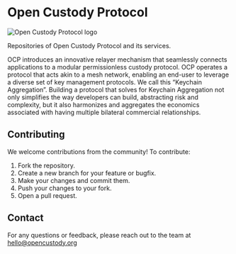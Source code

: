 # Open Custody Protocol

![Open Custody Protocol logo](https://i.ibb.co/GkXqMXC/OCP-Logo-White.png)

Repositories of Open Custody Protocol and its services. 

OCP introduces an innovative relayer mechanism that seamlessly connects applications to a modular permissionless custody protocol. OCP operates a protocol that acts akin to a mesh network, enabling an end-user to leverage a diverse set of key management protocols. We call this “Keychain Aggregation”. Building a protocol that solves for Keychain Aggregation not only simplifies the way developers can build, abstracting risk and complexity, but it also harmonizes and aggregates the economics associated with having multiple bilateral commercial relationships.

## Contributing
We welcome contributions from the community! To contribute:

1. Fork the repository.
2. Create a new branch for your feature or bugfix.
3. Make your changes and commit them.
4. Push your changes to your fork.
5. Open a pull request.


## Contact
For any questions or feedback, please reach out to the team at hello@opencustody.org
